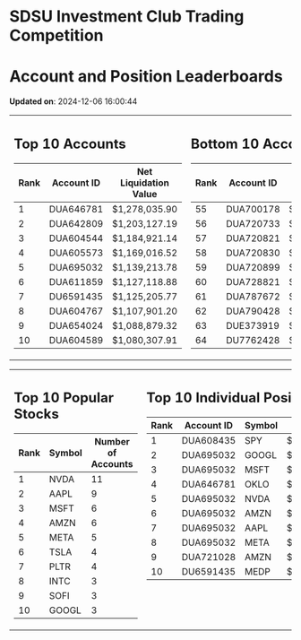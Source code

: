 # SDSU Investment Club Trading Competition 
 # Account and Position Leaderboards

**Updated on**: 2024-12-06 16:00:44

<table><tr><td valign="top">

## Top 10 Accounts
| Rank | Account ID | Net Liquidation Value |
|------|------------|-----------------------|
| 1 | DUA646781 | $1,278,035.90 |
| 2 | DUA642809 | $1,203,127.19 |
| 3 | DUA604544 | $1,184,921.14 |
| 4 | DUA605573 | $1,169,016.52 |
| 5 | DUA695032 | $1,139,213.78 |
| 6 | DUA611859 | $1,127,118.88 |
| 7 | DU6591435 | $1,125,205.77 |
| 8 | DUA604767 | $1,107,901.20 |
| 9 | DUA654024 | $1,088,879.32 |
| 10 | DUA604589 | $1,080,307.91 |

</td><td valign="top">

## Bottom 10 Accounts
| Rank | Account ID | Net Liquidation Value |
|------|------------|-----------------------|
| 55 | DUA700178 | $1,009,274.44 |
| 56 | DUA720733 | $1,008,886.85 |
| 57 | DUA720821 | $1,008,886.85 |
| 58 | DUA720830 | $1,008,886.85 |
| 59 | DUA720899 | $1,008,886.85 |
| 60 | DUA728821 | $1,008,527.06 |
| 61 | DUA787672 | $1,007,687.20 |
| 62 | DUA790428 | $1,007,687.20 |
| 63 | DUE373919 | $1,002,746.37 |
| 64 | DU7762428 | $998,289.61 |

</td></tr></table>

<table><tr><td valign="top">

## Top 10 Popular Stocks
| Rank | Symbol | Number of Accounts |
|------|--------|--------------------|
| 1 | NVDA | 11 |
| 2 | AAPL | 9 |
| 3 | MSFT | 6 |
| 4 | AMZN | 6 |
| 5 | META | 5 |
| 6 | TSLA | 4 |
| 7 | PLTR | 4 |
| 8 | INTC | 3 |
| 9 | SOFI | 3 |
| 10 | GOOGL | 3 |

</td><td valign="top">

## Top 10 Individual Positions
| Rank | Account ID | Symbol | Cost | Total Value |
|------|------------|--------|-----------|-------------|
| 1 | DUA608435 | SPY | $171,717.02 | $171,717.02 |
| 2 | DUA695032 | GOOGL | $170,066.26 | $170,066.26 |
| 3 | DUA695032 | MSFT | $150,001.76 | $150,001.76 |
| 4 | DUA646781 | OKLO | $148,757.37 | $148,757.37 |
| 5 | DUA695032 | NVDA | $120,004.38 | $120,004.38 |
| 6 | DUA695032 | AMZN | $120,003.28 | $120,003.28 |
| 7 | DUA695032 | AAPL | $120,002.64 | $120,002.64 |
| 8 | DUA695032 | META | $120,001.07 | $120,001.07 |
| 9 | DUA721028 | AMZN | $104,300.85 | $104,300.85 |
| 10 | DU6591435 | MEDP | $95,831.10 | $95,831.10 |

</td></tr></table>
